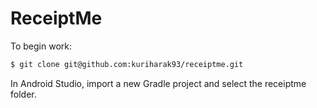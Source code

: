 # ReceiptMe
To begin work:

```bash
$ git clone git@github.com:kuriharak93/receiptme.git
```

In Android Studio, import a new Gradle project and select the receiptme folder.
